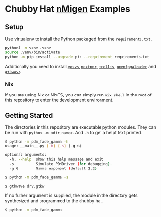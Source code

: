 # Chubby Hat [nMigen](https://github.com/m-labs/nmigen) Examples

## Setup
Use virtualenv to install the Python packaged from the `requirements.txt`.

```bash
python3 -m venv .venv
source .venv/bin/activate
python -m pip install --upgrade pip --requirement requirements.txt
```

Additionally you need to install [`yosys`](http://yosyshq.net/yosys/download.html), [`nextpnr`](https://github.com/YosysHQ/nextpnr), [`trellis`](https://github.com/YosysHQ/prjtrellis), [`openfpgaloader`](https://trabucayre.github.io/openFPGALoader/guide/install.html) and [`gtkwave`](http://gtkwave.sourceforge.net/).

### Nix
If you are using Nix or NixOS, you can simply run `nix shell` in the root of this repository to enter the development environment.

## Getting Started
The directories in this repository are executable python modules. They can be run with `python -m <dir_name>`.
Add `-h` to get a helpt text printed.
```bash
$ python -m pdm_fade_gamma -h
usage: __main__.py [-h] [-s] [-g G]

optional arguments:
  -h, --help  show this help message and exit
  -s          Simulate PDMDriver (for debugging).
  -g G        Gamma exponent (default 2.2)

$ python -m pdm_fade_gamma -s

$ gtkwave drv.gtkw
```
If no futher argument is supplied, the module in the directory gets synthesized and programmed to the chubby hat.
```bash
$ python -m pdm_fade_gamma
```
